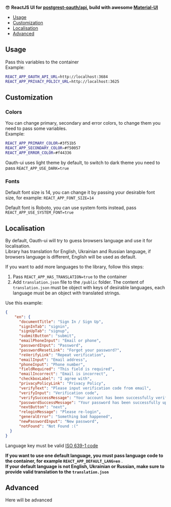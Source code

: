 :sunglasses: **ReactJS UI for [postgrest-oauth/api](https://github.com/postgrest-oauth/api), build with awesome [Material-UI](https://material-ui.com/)**

* [Usage](#Usage)
* [Customization](#Customization)
* [Localisation](#Localisation)
* [Advanced](#Advanced)

## Usage

Pass this variables to the container   
Example:

```bash
REACT_APP_OAUTH_API_URL=http://localhost:3684
REACT_APP_PRIVACY_POLICY_URL=http://localhost:3625
```

## Customization

### Colors

You can change primary, secondary and error colors, to change them you need to pass some variables.  
Example:

```bash
REACT_APP_PRIMARY_COLOR=#3f51b5
REACT_APP_SECONDARY_COLOR=#f50057
REACT_APP_ERROR_COLOR=#f44336
```

Oauth-ui uses light theme by default, to switch to dark theme you need to pass `REACT_APP_USE_DARK=true`

### Fonts

Default font size is 14, you can change it by passing your desirable font size, for example: `REACT_APP_FONT_SIZE=14`

Default font is Roboto, you can use system fonts instead, pass `REACT_APP_USE_SYSTEM_FONT=true`

## Localisation

By default, Oauth-ui will try to guess browsers language and use it for localisation.   
Library has translation for English, Ukrainian and Russian language, if browsers language is different, English will be used as default.

If you want to add more languages to the library, follow this steps:

1. Pass `REACT_APP_HAS_TRANSLATION=true` to the container
2. Add `translation.json` file to the `/public` folder. The content of `translation.json` must be object with keys of desirable languages, each language must be an object with translated strings.
  
Use this example:

```json
{
    "en": {
      "documentTitle": "Sign In / Sign Up",
      "signInTab": "signin",
      "signUpTab": "signup",
      "submitButton": "submit",
      "emailPhoneInput": "Email or phone",
      "passwordInput": "Password",
      "passwordResetLink": "Forgot your password?",
      "reVerifyLink": "Repeat verification",
      "emailInput": "Email address",
      "phoneInput": "Phone number",
      "fieldRequired": "This field is required",
      "emailIncorrect": "Email is incorrect",
      "checkboxLabel": "I agree with",
      "privacyPolicyLink": "Privacy Policy",
      "verifyText": "Please input verification code from email",
      "verifyInput": "Verification code",
      "verifySuccessMessage": "Your account has been successfully verified!",
      "passwordSuccessMessage": "Your password has been successfully updated!",
      "nextButton": "next",
      "reloginMessage": "Please re-login",
      "generalError": "Something bad happened",
      "newPasswordInput": "New password",
      "notFound": "Not Found :("
  }
}
```

Language key must be valid [ISO 639-1 code](https://en.wikipedia.org/wiki/List_of_ISO_639-1_codes)

**If you want to use one default language, you must pass language code to the container, for example `REACT_APP_DEFAULT_LANG=en`** .  
**If your default language is not English, Ukrainian or Russian, make sure to provide valid translation to the `translation.json`**

## Advanced

Here will be advanced
